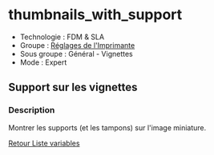 # thumbnails_with_support

* Technologie : FDM & SLA
* Groupe : [Réglages de l'Imprimante](../printer_settings/printer_settings.md)
* Sous groupe : Général - Vignettes 
* Mode : Expert

## Support sur les vignettes

### Description

Montrer les supports (et les tampons) sur l'image miniature.

[Retour Liste variables](variable_list.md)